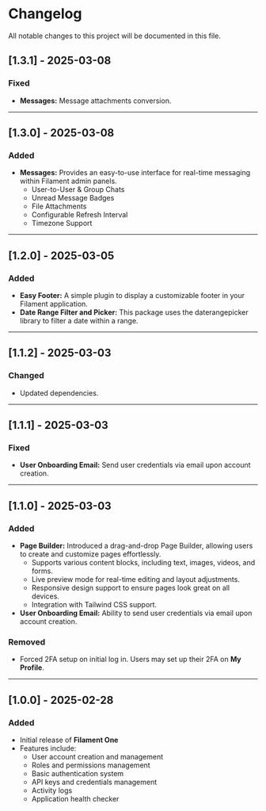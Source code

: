 # Changelog

All notable changes to this project will be documented in this file.

## [1.3.1] - 2025-03-08
### Fixed
- **Messages:** Message attachments conversion.

---

## [1.3.0] - 2025-03-08
### Added
- **Messages:** Provides an easy-to-use interface for real-time messaging within Filament admin panels.
  - User-to-User & Group Chats
  - Unread Message Badges
  - File Attachments
  - Configurable Refresh Interval
  - Timezone Support

---

## [1.2.0] - 2025-03-05
### Added
- **Easy Footer:** A simple plugin to display a customizable footer in your Filament application.
- **Date Range Filter and Picker:** This package uses the daterangepicker library to filter a date within a range.

---

## [1.1.2] - 2025-03-03
### Changed
- Updated dependencies.

---

## [1.1.1] - 2025-03-03
### Fixed
- **User Onboarding Email:** Send user credentials via email upon account creation.

---

## [1.1.0] - 2025-03-03
### Added
- **Page Builder:** Introduced a drag-and-drop Page Builder, allowing users to create and customize pages effortlessly.
  - Supports various content blocks, including text, images, videos, and forms.
  - Live preview mode for real-time editing and layout adjustments.
  - Responsive design support to ensure pages look great on all devices.
  - Integration with Tailwind CSS support.
- **User Onboarding Email:** Ability to send user credentials via email upon account creation.

### Removed
- Forced 2FA setup on initial log in. Users may set up their 2FA on **My Profile**.

---

## [1.0.0] - 2025-02-28
### Added
- Initial release of **Filament One**
- Features include:
  - User account creation and management
  - Roles and permissions management
  - Basic authentication system
  - API keys and credentials management
  - Activity logs
  - Application health checker